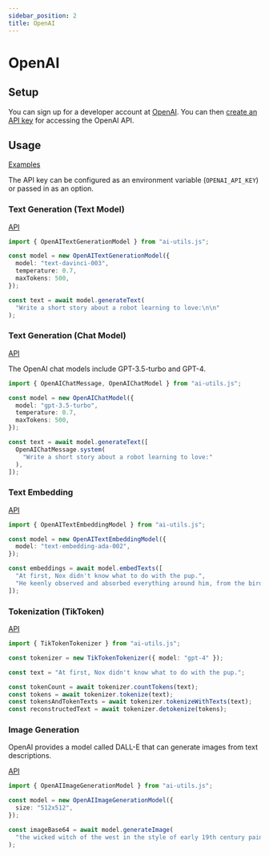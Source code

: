 ```yaml
---
sidebar_position: 2
title: OpenAI
---
```


# OpenAI

## Setup

You can sign up for a developer account at [OpenAI](https://platform.openai.com/overview). You can then [create an API key](https://platform.openai.com/account/api-keys) for accessing the OpenAI API.

## Usage

[Examples](https://github.com/lgrammel/ai-utils.js/tree/main/examples/basic/src/model-provider/openai)

The API key can be configured as an environment variable (`OPENAI_API_KEY`) or passed in as an option.

### Text Generation (Text Model)

[API](/api/classes/OpenAITextGenerationModel)

```ts
import { OpenAITextGenerationModel } from "ai-utils.js";

const model = new OpenAITextGenerationModel({
  model: "text-davinci-003",
  temperature: 0.7,
  maxTokens: 500,
});

const text = await model.generateText(
  "Write a short story about a robot learning to love:\n\n"
);
```

### Text Generation (Chat Model)

[API](/api/classes/OpenAIChatModel)

The OpenAI chat models include GPT-3.5-turbo and GPT-4.

```ts
import { OpenAIChatMessage, OpenAIChatModel } from "ai-utils.js";

const model = new OpenAIChatModel({
  model: "gpt-3.5-turbo",
  temperature: 0.7,
  maxTokens: 500,
});

const text = await model.generateText([
  OpenAIChatMessage.system(
    "Write a short story about a robot learning to love:"
  ),
]);
```

### Text Embedding

[API](/api/classes/OpenAITextEmbeddingModel)

```ts
import { OpenAITextEmbeddingModel } from "ai-utils.js";

const model = new OpenAITextEmbeddingModel({
  model: "text-embedding-ada-002",
});

const embeddings = await model.embedTexts([
  "At first, Nox didn't know what to do with the pup.",
  "He keenly observed and absorbed everything around him, from the birds in the sky to the trees in the forest.",
]);
```

### Tokenization (TikToken)

[API](/api/classes/TikTokenTokenizer)

```ts
import { TikTokenTokenizer } from "ai-utils.js";

const tokenizer = new TikTokenTokenizer({ model: "gpt-4" });

const text = "At first, Nox didn't know what to do with the pup.";

const tokenCount = await tokenizer.countTokens(text);
const tokens = await tokenizer.tokenize(text);
const tokensAndTokenTexts = await tokenizer.tokenizeWithTexts(text);
const reconstructedText = await tokenizer.detokenize(tokens);
```

### Image Generation

OpenAI provides a model called DALL-E that can generate images from text descriptions.

[API](/api/classes/OpenAIImageGenerationModel)

```ts
import { OpenAIImageGenerationModel } from "ai-utils.js";

const model = new OpenAIImageGenerationModel({
  size: "512x512",
});

const imageBase64 = await model.generateImage(
  "the wicked witch of the west in the style of early 19th century painting"
);
```

